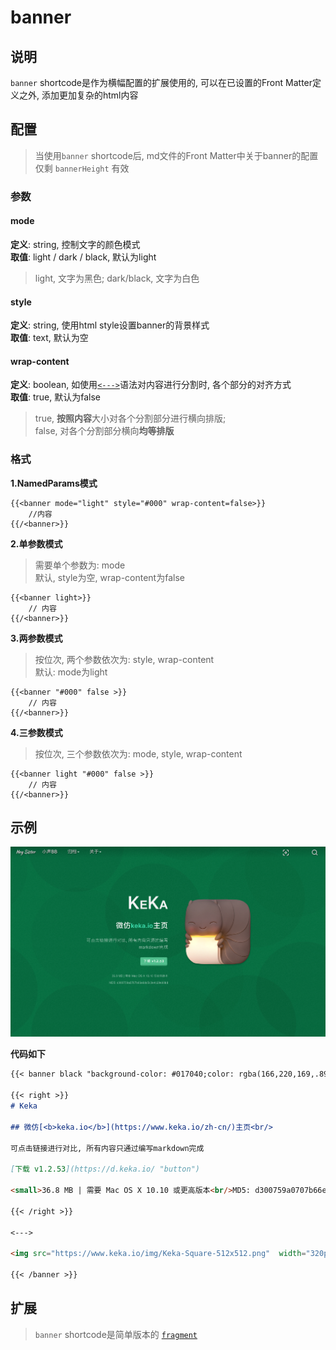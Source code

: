 # banner

## 说明

`banner` shortcode是作为横幅配置的扩展使用的, 可以在已设置的Front Matter定义之外, 添加更加复杂的html内容

## 配置

> 当使用`banner` shortcode后, md文件的Front Matter中关于banner的配置仅剩 `bannerHeight` 有效

### 参数

#### mode

**定义**: string, 控制文字的颜色模式<br/>
**取值**: light / dark / black, 默认为light


> light, 文字为黑色; dark/black, 文字为白色

#### style

**定义**: string, 使用html style设置banner的背景样式<br/>
**取值**: text, 默认为空

#### wrap-content

**定义**: boolean, 如使用[`<--->`](shortcodes/fragment.md)语法对内容进行分割时, 各个部分的对齐方式<br/>
**取值**: true, 默认为false

> true, **按照内容**大小对各个分割部分进行横向排版; <br/>false, 对各个分割部分横向**均等排版**

### 格式

**1.NamedParams模式**
```
{{<banner mode="light" style="#000" wrap-content=false>}}
    //内容
{{/<banner>}}
```

**2.单参数模式**

> 需要单个参数为: mode<br/>
> 默认, style为空, wrap-content为false
```
{{<banner light>}}
    // 内容
{{/<banner>}}
```


**3.两参数模式**

> 按位次, 两个参数依次为: style, wrap-content<br/>
> 默认: mode为light

```
{{<banner "#000" false >}}
    // 内容
{{/<banner>}}
```


**4.三参数模式**

> 按位次, 三个参数依次为: mode, style, wrap-content

```
{{<banner light "#000" false >}}
    // 内容
{{/<banner>}}
```

## 示例

![](https://raw.githubusercontent.com/qbeenslee/CDN/master/screenshot/2022/04-27/034430e20-20220427032935.png)

**代码如下**

``` md
{{< banner black "background-color: #017040;color: rgba(166,220,169,.89);background-image: url(https://www.keka.io/css/img/overlay.png),url(https://www.keka.io/css/img/circles.svg);background-position: top left,center center;background-attachment: scroll,scroll;background-size: auto, cover;">}}

{{< right >}}
# Keka

## 微仿[<b>keka.io</b>](https://www.keka.io/zh-cn/)主页<br/>

可点击链接进行对比, 所有内容只通过编写markdown完成

[下载 v1.2.53](https://d.keka.io/ "button")

<small>36.8 MB | 需要 Mac OS X 10.10 或更高版本<br/>MD5: d300759a0707b66e6dd5c3e4c29e98bd</small>

{{< /right >}}

<--->

<img src="https://www.keka.io/img/Keka-Square-512x512.png"  width="320px" height="320px">

{{< /banner >}}
```

## 扩展

> `banner` shortcode是简单版本的 [`fragment`](shortcodes/fragment.md)


